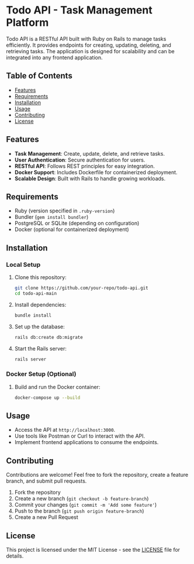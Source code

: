 # Todo API - Task Management Platform

&#x20;&#x20;

Todo API is a RESTful API built with Ruby on Rails to manage tasks efficiently. It provides endpoints for creating, updating, deleting, and retrieving tasks. The application is designed for scalability and can be integrated into any frontend application.

## Table of Contents

- [Features](#features)
- [Requirements](#requirements)
- [Installation](#installation)
- [Usage](#usage)
- [Contributing](#contributing)
- [License](#license)

## Features

- **Task Management**: Create, update, delete, and retrieve tasks.
- **User Authentication**: Secure authentication for users.
- **RESTful API**: Follows REST principles for easy integration.
- **Docker Support**: Includes Dockerfile for containerized deployment.
- **Scalable Design**: Built with Rails to handle growing workloads.

## Requirements

- Ruby (version specified in `.ruby-version`)
- Bundler (`gem install bundler`)
- PostgreSQL or SQLite (depending on configuration)
- Docker (optional for containerized deployment)

## Installation

### Local Setup

1. Clone this repository:

   ```bash
   git clone https://github.com/your-repo/todo-api.git
   cd todo-api-main
   ```

2. Install dependencies:

   ```bash
   bundle install
   ```

3. Set up the database:

   ```bash
   rails db:create db:migrate
   ```

4. Start the Rails server:

   ```bash
   rails server
   ```

### Docker Setup (Optional)

1. Build and run the Docker container:
   ```bash
   docker-compose up --build
   ```

## Usage

- Access the API at `http://localhost:3000`.
- Use tools like Postman or Curl to interact with the API.
- Implement frontend applications to consume the endpoints.

## Contributing

Contributions are welcome! Feel free to fork the repository, create a feature branch, and submit pull requests.

1. Fork the repository
2. Create a new branch (`git checkout -b feature-branch`)
3. Commit your changes (`git commit -m 'Add some feature'`)
4. Push to the branch (`git push origin feature-branch`)
5. Create a new Pull Request

## License

This project is licensed under the MIT License - see the [LICENSE](LICENSE) file for details.

